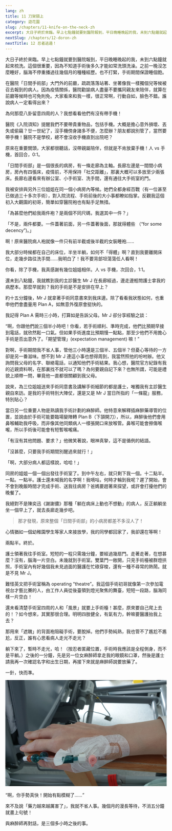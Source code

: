 ```yaml
---
lang: zh
title: 11 刀架頸上
category: 遊花園
slug: /chapters/11-knife-on-the-neck-zh
excerpt: 大日子終於來臨。早上七點鐘就要到醫院報到，平日晚睡晚起的我，未到六點鐘就起來梳洗。
nextSlug: /chapters/12-doron-zh
nextTitle: 12 忍者逃遁！
---
```


<p class="cn">大日子終於來臨。早上七點鐘就要到醫院報到，平日晚睡晚起的我，未到六點鐘就起來梳洗。這個很重要，因為不知道手術後多久才能如常洗頭洗澡。之前一晚沒怎麼睡好，腦海不停重播過往幾個月的種種經歷。也不打緊，手術期間保證睡個飽。
 
<p class="cn">在醫院「日間手術部」大門外的前廳，疏疏落落站著、坐著像我一樣獨個兒等候被召去報到的病人。因為疫情關係，醫院勸諭病人盡量不要攜同親友來陪伴，就算在前廳等候時也可免則免。大家看來和我一樣，很正常啊，行動自如，臉色不錯。誰說病人一定看得出來？
 
<p class="cn">為何那麼八卦留意四周的人？我想看看他們有沒有帶手機！
 
<p class="cn">醫院《入院須知》提醒我們不要帶貴重物品，包括手機。大概是擔心意外損壞、丟失或偷竊？廿一世紀了，沒手機傍身諸多不便，怎麼辦？朋友都說別管了，當然要帶手機！醫院不是學校，總不會沒收手機直到出院吧？
 
<p class="cn">原來在重要關頭，大家都很聽話，沒帶親屬陪伴，但就是不肯放棄手機！人 vs 手機，首回合，0:1。
 
<p class="cn">「日間手術部」是一個很長的病房，有一條走廊為主軸。長廊左邊是一間間小病房，房內有四張床，疫情前，不用保持「社交距離」，那裏大概可以多放至少兩張床。長廊右邊看來有辦公室、小手術室、洗手間，還有通往大手術室的門。
 
<p class="cn">我被安排與另外三位姐姐在同一個小病房內等候。她們全都身經百戰（有一位甚至已做過三十多次手術），對入院流程、手術前後的大小事都瞭如指掌。反觀我這個初入大觀園的初哥，簡單如穿醫院袍也有點手足無措。
 
<p class="cn">「為甚麼他們給我兩件袍？是兩個不同尺碼，我選其中一件？」

<p class="cn">「不是，兩件都要。一件蓋著前面，另一件蓋著後面，那就得體些 （“for some decency”)。」

<p class="cn">啊！原來醫院病人袍就像一件只有前半截或後半截的女裝睡袍......

<p class="cn">我大部分時候都在自己的床位，半坐半躺，如何不「得體」啊？直到我要離開床位，走幾步路往洗手間……我明白了！我不要背部坦蕩蕩任人看啊！

<p class="cn">你看，除了手機，我真感謝有幾位姐姐相伴。人 vs 手機，次回合，1:1。

<p class="cn">還未到八點鐘，我就瞧到我的主診醫生 Mr J 在長廊經過，邊走邊輕問護士拿我的病歷本。那麼早就到？我的手術是不是安排在早上？

<p class="cn">約十五分鐘後，Mr J 就拿著手術同意書來到我床邊。除了看看我狀態如何，也重申他們會盡量用 Plan A，如無意外復原會挺快的。

<p class="cn">我記得 Plan A 需時三小時，打算如是告訴父母。Mr J 卻分享經驗之談：

<q class="cn">啊，你跟他們說三個半小時吧！你看，若手術順利、準時完成，他們比預期早接到電話，就欣然鬆一口氣。但如果手術進度比預期慢一點點，那至少他們不用擔心手術是否出意外了。「期望管理」(expectation management) 嘛！

<p class="cn">對啊，手術期間我不省人事，管他三小時還是三個半、五個半？但憂心等待的一方卻是另一番滋味。想不到 Mr J 連這小事也想得周到，我當然照他的吩咐辦。他又詢問我父母的名字、聯絡電話，以通知他們手術結果。我心想，醫院官方紀錄有我的近親資料啊，在那裏找不就可以了嗎？為何要親自記下來？也無所謂，可能是禮貌上順帶一問，畢竟他一直都很關顧到我父母。

<p class="cn">說來，為三位姐姐送來手術同意書及講解手術細節的都是護士，唯獨我有主診醫生親自來訪。是我的手術特別大陣仗，還是又是 Mr J 當日所指的「一條龍」服務，特別貼心？

<p class="cn">當日另一位重要人物是熟讀我手術計劃的麻醉師。他特意來解釋插麻醉藥導管的位置，並說由於手術可能要臨場變陣轉 Plan B（下頷開刀），所以，麻醉後他們會用鼻喉輔助我呼吸，而非像其他同類病人一樣張開口來放喉管。鼻喉可能會擦傷喉嚨，所以手術後可能會有短暫喉嚨痛。

<p class="cn">「有沒有其他問題、要求？」他微笑著說，眼神真摯，這不是循例的結語。

<p class="cn">「沒甚麼，只要我手術期間別醒過來就行！」

<p class="cn">「啊，大部分病人都這樣說，哈哈！」

<p class="cn">同房的姐姐一個一個出發往手術室了。到中午左右，就只剩下我一個。十二點半。一點。一點半。護士還未喊我的名字啊！我嘀咕，何時才輪到我呢？遲了開始，會不會到晚飯時間才完成手術、送我往病房？爸媽要趕著來探望，或許會打擾他們的晚餐了。

<p class="cn">我絕對不是陳奕迅《謝謝儂》那種「躺在病床上動也不想動」的病人，反正躺躺坐坐一個早上了，就去長廊走幾步吧。

<blockquote class="cn">那才發現，原來整個「日間手術部」的小病房都差不多沒人了！</blockquote>

<p class="cn">心情猶如一個幼稚園學生等家人來接放學，我的同學都回家了，我卻還在等啊！
 
<p class="cn">兩點半。終於。
 
<p class="cn">護士領著我往手術室。短短的一程只需幾分鐘，要經過幾扇門。走著走著，在想甚麼？沒有，腦海一片空白。未幾就到手術室。雙葉門一敞開，只見手術檯被群燈拱照，手術室內有好幾個我未見過面的醫護在忙碌穿梭，還有一種不尋常的熱鬧。就是不見 Mr J。
 
<p class="cn">難怪英文把手術室稱為 operating “theatre”。我這個手術初哥就像第一次參加電視台才藝比賽的人，由工作人員從後臺領到燈光聚焦的舞臺，短短一段路，腦海同樣一片空白！
 
<p class="cn">還未看清楚手術室四周的人和「風景」就要上手術檯！甚麼，原來要自己爬上去的！？如今想來，其實那很合理。明明四肢健全，有氣有力，幹嘛要醫護抬我上去？
 
<p class="cn">那用來「遮醜」的背面袍阻礙手術，要脫掉。他們手勢純熟，我也管不了尷尬不尷尬，反正，誰有心思看病人走光不走光？
 
<p class="cn">躺下來了，暫時不走光，哈！（按忍者匿藏位置，手術時我應該是全程側身，而不是平躺。）之後的一分鐘，先是另一位女麻醉師拿走我的眼鏡和口罩，然後是護士請我再一次確認名字和出生日期，再接下來就是麻醉師說要放藥了。

<p class="cn">
一針，快而準。

![operation](./images/11.jpg)

<q class="cn">啊，你手勢真快！開始有點模糊了......
 
<p class="cn">來不及說「藥力越來越厲害了」，我就不省人事。幾個月的漫長等待，不消五分鐘就畫上句號！

<p class="cn">與麻醉師再對話，是三個多小時之後的事。